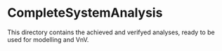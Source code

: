 CompleteSystemAnalysis
======================

This directory contains the achieved and verifyed analyses, ready to be used for modelling and VnV.

